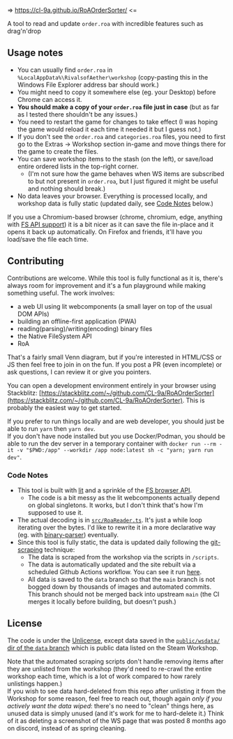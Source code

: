 => https://cl-9a.github.io/RoAOrderSorter/ <=

A tool to read and update `order.roa` with incredible features such as drag'n'drop

## Usage notes
- You can usually find `order.roa` in `%LocalAppData%\RivalsofAether\workshop` (copy-pasting this in the Windows File Explorer address bar should work.)
- You might need to copy it somewhere else (eg. your Desktop) before Chrome can access it.
- **You should make a copy of your `order.roa` file just in case** (but as far as I tested there shouldn't be any issues.)
- You need to restart the game for changes to take effect (I was hoping the game would reload it each time it needed it but I guess not.)
- If you don't see the `order.roa` and `categories.roa` files, you need to first go to the Extras -> Workshop section in-game and move things there for the game to create the files.
- You can save workshop items to the stash (on the left), or save/load entire ordered lists in the top-right corner.
  - (I'm not sure how the game behaves when WS items are subscribed to but not present in `order.roa`, but I just figured it might be useful and nothing should break.)
- No data leaves your browser. Everything is processed locally, and workshop data is fully static (updated daily, see [Code Notes](#code-notes) below.)

If you use a Chromium-based browser (chrome, chromium, edge, anything with [FS API support](https://caniuse.com/native-filesystem-api)) it is a bit nicer as it can save the file in-place and it opens it back up automatically. On Firefox and friends, it'll have you load/save the file each time.

## Contributing
Contributions are welcome. While this tool is fully functional as it is, there's always room for improvement and it's a fun playground while making something useful. The work involves:
- a web UI using lit webcomponents (a small layer on top of the usual DOM APIs)
- building an offline-first application (PWA)
- reading(parsing)/writing(encoding) binary files
- the Native FileSystem API
- RoA

That's a fairly small Venn diagram, but if you're interested in HTML/CSS or JS then feel free to join in on the fun. If you post a PR (even incomplete) or ask questions, I can review it or give you pointers.

You can open a development environment entirely in your browser using Stackblitz: [https://stackblitz.com/~/github.com/CL-9a/RoAOrderSorter](https://stackblitz.com/~/github.com/CL-9a/RoAOrderSorter). This is probably the easiest way to get started.

If you prefer to run things locally and are web developer, you should just be able to run `yarn` then `yarn dev`.  
If you don't have node installed but you use Docker/Podman, you should be able to run the dev server in a temporary container with `docker run --rm -it -v "$PWD:/app" --workdir /app node:latest sh -c "yarn; yarn run dev"`.

### Code Notes
- This tool is built with [lit](https://lit.dev/) and a sprinkle of the [FS browser API](https://developer.chrome.com/docs/capabilities/web-apis/file-system-access).
  - The code is a bit messy as the lit webcomponents actually depend on global singletons. It works, but I don't think that's how I'm supposed to use it.
- The actual decoding is in [`src/RoaReader.ts`](/src/RoaReader.ts). It's just a while loop iterating over the bytes. I'd like to rewrite it in a more declarative way (eg. with [binary-parser](https://www.npmjs.com/package/binary-parser)) eventually.
- Since this tool is fully static, the data is updated daily following the [git-scraping](https://simonwillison.net/2020/Oct/9/git-scraping/) technique:
  - The data is scraped from the workshop via the scripts in `/scripts`.
  - The data is automatically updated and the site rebuilt via a scheduled Github Actions workflow. You can see it run [here](https://github.com/CL-9a/RoAOrderSorter/actions/workflows/update-data.yaml).
  - All data is saved to the `data` branch so that the `main` branch is not bogged down by thousands of images and automated commits.  
    This branch should not be merged back into upstream `main` (the CI merges it locally before building, but doesn't push.)

## License
The code is under the [Unlicense](./LICENCE.md), except data saved in the [`public/wsdata/` dir of the `data` branch](https://github.com/CL-9a/RoAOrderSorter/tree/data/public/wsdata) which is public data listed on the Steam Workshop.

Note that the automated scraping scripts don't handle removing items after they are unlisted from the workshop (they'd need to re-crawl the entire workshop each time, which is a lot of work compared to how rarely unlistings happen.)  
If you wish to see data hard-deleted from this repo after unlisting it from the Workshop for some reason, feel free to reach out, though again _only if you actively want the data wiped_: there's no need to "clean" things here, as unused data is simply unused (and it's work for me to hard-delete it.) Think of it as deleting a screenshot of the WS page that was posted 8 months ago on discord, instead of as spring cleaning.
